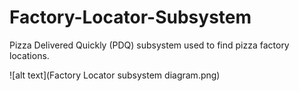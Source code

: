 # Factory-Locator-Subsystem
Pizza Delivered Quickly (PDQ) subsystem used to find pizza factory locations.

![alt text](Factory Locator subsystem diagram.png)
